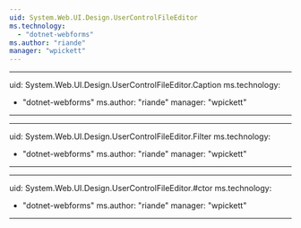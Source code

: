 ```yaml
---
uid: System.Web.UI.Design.UserControlFileEditor
ms.technology: 
  - "dotnet-webforms"
ms.author: "riande"
manager: "wpickett"
---
```


---
uid: System.Web.UI.Design.UserControlFileEditor.Caption
ms.technology: 
  - "dotnet-webforms"
ms.author: "riande"
manager: "wpickett"
---

---
uid: System.Web.UI.Design.UserControlFileEditor.Filter
ms.technology: 
  - "dotnet-webforms"
ms.author: "riande"
manager: "wpickett"
---

---
uid: System.Web.UI.Design.UserControlFileEditor.#ctor
ms.technology: 
  - "dotnet-webforms"
ms.author: "riande"
manager: "wpickett"
---
